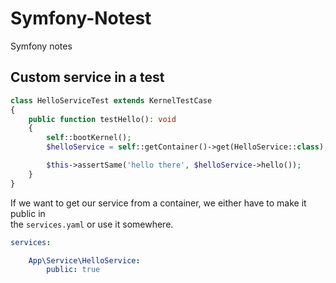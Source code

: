 # Symfony-Notest
Symfony notes



## Custom service in a test

```php
class HelloServiceTest extends KernelTestCase
{
    public function testHello(): void
    {
        self::bootKernel();
        $helloService = self::getContainer()->get(HelloService::class);

        $this->assertSame('hello there', $helloService->hello());
    }
}
```

If we want to get our service from a container, we either have to make it public in  
the `services.yaml` or use it somewhere.  

```yaml
services:

    App\Service\HelloService:
        public: true
```
